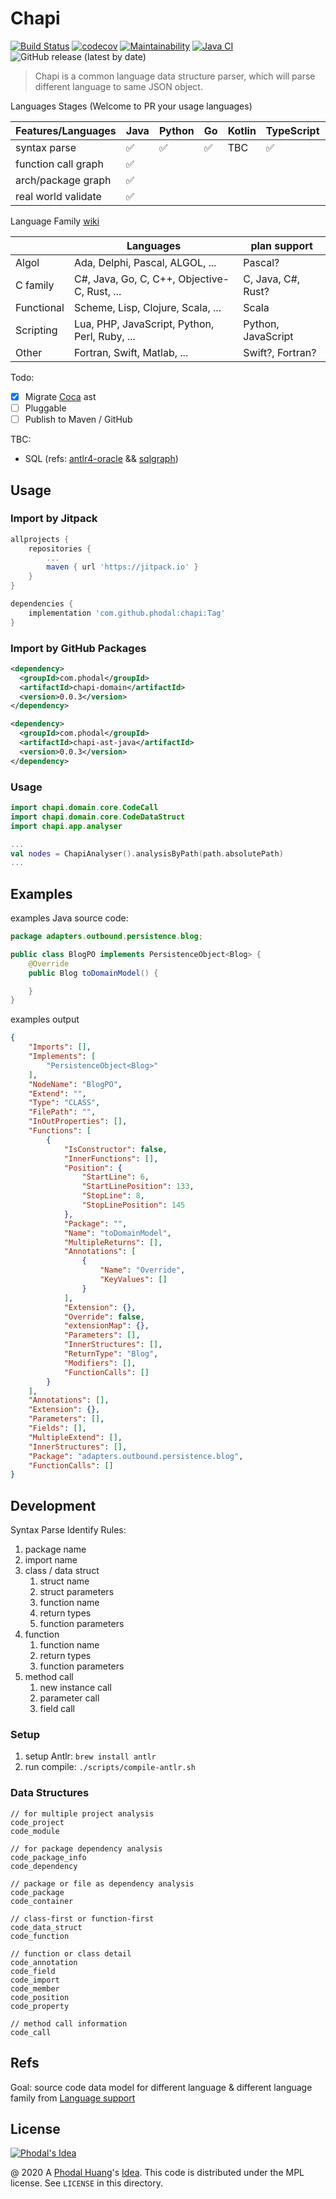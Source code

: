 # Chapi

[![Build Status](https://travis-ci.org/phodal/chapi.svg?branch=master)](https://travis-ci.org/phodal/chapi)
[![codecov](https://codecov.io/gh/phodal/chapi/branch/master/graph/badge.svg)](https://codecov.io/gh/phodal/chapi)
[![Maintainability](https://api.codeclimate.com/v1/badges/2af5f5168a9ceb2ebe9b/maintainability)](https://codeclimate.com/github/phodal/chapi/maintainability)
[![Java CI](https://github.com/phodal/chapi/workflows/Java%20CI/badge.svg)](https://github.com/phodal/chapi/actions)
![GitHub release (latest by date)](https://img.shields.io/github/v/release/phodal/chapi)

> Chapi is a common language data structure parser, which will parse different language to same JSON object.

Languages Stages (Welcome to PR your usage languages)

| Features/Languages  |   Java |  Python  | Go  |  Kotlin | TypeScript | C     | C# | Scala |
|---------------------|--------|----------|-----|---------|------------|-------|----|-------|
| syntax parse        |    ✅  |      ✅  |   ✅ |   TBC   |     ✅     | TBC   |  🆕 | 🆕 |
| function call graph |    ✅  |          |      |         |            |       |     |   |
| arch/package graph  |    ✅  |          |      |         |            |       |     |   |
| real world validate |    ✅  |          |      |         |            |       |     |   |

Language Family [wiki](https://en.wikipedia.org/wiki/First-class_function)

|            | Languages     |  plan support    |
|------------|---------------|-------------|
| Algol      | Ada, Delphi, Pascal, ALGOL, ... |  Pascal? |
| C family	 | C#, Java, Go, C, C++,  Objective-C, Rust, ... | C, Java, C#, Rust? |
| Functional | Scheme, Lisp, Clojure, Scala, ...| Scala  |
| Scripting  | Lua, PHP, JavaScript, Python, Perl, Ruby, ... | Python, JavaScript |
| Other      | Fortran, Swift, Matlab, ...| Swift?, Fortran? |

Todo:

 - [x] Migrate [Coca](https://github.com/phodal/coca) ast
 - [ ] Pluggable
 - [ ] Publish to Maven / GitHub

TBC:

 - SQL (refs: [antlr4-oracle](https://github.com/alris/antlr4-oracle) && [sqlgraph](https://github.com/dengdaiyemanren/sqlgraph))

## Usage


### Import by Jitpack

```groovy
allprojects {
    repositories {
        ...
        maven { url 'https://jitpack.io' }
    }
}

dependencies {
    implementation 'com.github.phodal:chapi:Tag'
}
```

### Import by GitHub Packages


```xml
<dependency>
  <groupId>com.phodal</groupId>
  <artifactId>chapi-domain</artifactId>
  <version>0.0.3</version>
</dependency>

<dependency>
  <groupId>com.phodal</groupId>
  <artifactId>chapi-ast-java</artifactId>
  <version>0.0.3</version>
</dependency>
```

### Usage

```kotlin
import chapi.domain.core.CodeCall
import chapi.domain.core.CodeDataStruct
import chapi.app.analyser

...
val nodes = ChapiAnalyser().analysisByPath(path.absolutePath)
...
```

## Examples

examples Java source code:

```java
package adapters.outbound.persistence.blog;

public class BlogPO implements PersistenceObject<Blog> {
    @Override
    public Blog toDomainModel() {

    }
}
```

examples output

```json
{
    "Imports": [],
    "Implements": [
        "PersistenceObject<Blog>"
    ],
    "NodeName": "BlogPO",
    "Extend": "",
    "Type": "CLASS",
    "FilePath": "",
    "InOutProperties": [],
    "Functions": [
        {
            "IsConstructor": false,
            "InnerFunctions": [],
            "Position": {
                "StartLine": 6,
                "StartLinePosition": 133,
                "StopLine": 8,
                "StopLinePosition": 145
            },
            "Package": "",
            "Name": "toDomainModel",
            "MultipleReturns": [],
            "Annotations": [
                {
                    "Name": "Override",
                    "KeyValues": []
                }
            ],
            "Extension": {},
            "Override": false,
            "extensionMap": {},
            "Parameters": [],
            "InnerStructures": [],
            "ReturnType": "Blog",
            "Modifiers": [],
            "FunctionCalls": []
        }
    ],
    "Annotations": [],
    "Extension": {},
    "Parameters": [],
    "Fields": [],
    "MultipleExtend": [],
    "InnerStructures": [],
    "Package": "adapters.outbound.persistence.blog",
    "FunctionCalls": []
}
```

## Development

Syntax Parse Identify Rules:

 1. package name
 2. import name
 3. class / data struct
    1. struct name
    2. struct parameters
    3. function name
    4. return types
    5. function parameters
 4. function
    1. function name
    2. return types
    3. function parameters
 5. method call
    1. new instance call
    2. parameter call
    3. field call


### Setup

1. setup Antlr: `brew install antlr`
2. run compile: `./scripts/compile-antlr.sh`

### Data Structures

```
// for multiple project analysis
code_project
code_module

// for package dependency analysis
code_package_info
code_dependency

// package or file as dependency analysis
code_package
code_container

// class-first or function-first
code_data_struct
code_function

// function or class detail
code_annotation
code_field
code_import
code_member
code_position
code_property

// method call information
code_call
```

Refs
---

Goal: source code data model for different language & different language family from [Language support](https://en.wikipedia.org/wiki/First-class_function)

License
---

[![Phodal's Idea](http://brand.phodal.com/shields/idea-small.svg)](http://ideas.phodal.com/)

@ 2020 A [Phodal Huang](https://www.phodal.com)'s [Idea](http://github.com/phodal/ideas).  This code is distributed under the MPL license. See `LICENSE` in this directory.

